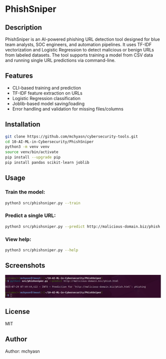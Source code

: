 # PhishSniper

## Description
PhishSniper is an AI-powered phishing URL detection tool designed for blue team analysts, SOC engineers, and automation pipelines. It uses TF-IDF vectorization and Logistic Regression to detect malicious or benign URLs from labeled datasets. The tool supports training a model from CSV data and running single URL predictions via command-line.

## Features
- CLI-based training and prediction
- TF-IDF feature extraction on URLs
- Logistic Regression classification
- Joblib-based model saving/loading
- Error handling and validation for missing files/columns

## Installation
```bash
git clone https://github.com/mchyasn/cybersecurity-tools.git
cd 10-AI-ML-in-Cybersecurity/PhishSniper
python3 -m venv venv
source venv/bin/activate
pip install --upgrade pip
pip install pandas scikit-learn joblib
````

## Usage

### Train the model:

```bash
python3 src/phishsniper.py --train
```

### Predict a single URL:

```bash
python3 src/phishsniper.py --predict http://malicious-domain.biz/phish.html
```

### View help:

```bash
python3 src/phishsniper.py --help
```

## Screenshots

![Screenshot](https://raw.githubusercontent.com/mchyasn/cybersecurity-tools/main/10-AI-ML-in-Cybersecurity/PhishSniper/screenshots/0.png)

## License

MIT

## Author

Author: mchyasn
